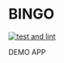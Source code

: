 # BINGO

[![test and lint](https://github.com/maneeshbabu/bingo/actions/workflows/test_and_lint.yml/badge.svg)](https://github.com/maneeshbabu/bingo/actions/workflows/test_and_lint.yml)

DEMO APP
